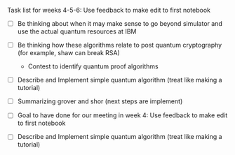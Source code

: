 Task list for weeks 4-5-6:  Use feedback to make edit to first notebook 

- [ ] Be thinking about when it may make sense to go beyond simulator and use the actual quantum resources at IBM 
- [ ] Be thinking how these algorithms relate to post quantum cryptography (for example, shaw can break RSA)
  - Contest to identify quantum proof algorithms 
- [ ] Describe and Implement simple quantum algorithm (treat like making a tutorial)  
- [ ] Summarizing grover and shor (next steps are implement)  
- [ ] Goal to have done for our meeting in week 4:  Use feedback to make edit to first notebook 
- [ ] Describe and Implement simple quantum algorithm (treat like making a tutorial)  

